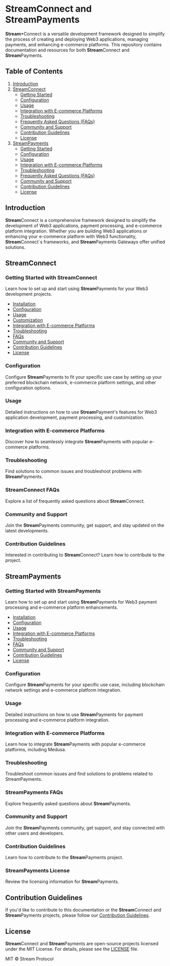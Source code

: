 # StreamConnect and StreamPayments

**Stream***Connect is a versatile development framework designed to simplify the process of creating and deploying Web3 applications, managing payments, and enhancing e-commerce platforms. This repository contains documentation and resources for both **Stream**Connect and **Stream**Payments.

## Table of Contents

1. [Introduction](#introduction)
2. [StreamConnect](#streamconnect)
   - [Getting Started](#getting-started-with-streamconnect)
   - [Configuration](#configuration)
   - [Usage](#usage)
   - [Integration with E-commerce Platforms](#integration-with-e-commerce-platforms)
   - [Troubleshooting](#troubleshooting)
   - [Frequently Asked Questions (FAQs)](#streamconnect-faqs)
   - [Community and Support](#community-and-support)
   - [Contribution Guidelines](#contribution-guidelines)
   - [License](#streamconnect-license)
3. [StreamPayments](#streampayments)
   - [Getting Started](#getting-started-with-streampayments)
   - [Configuration](#configuration-1)
   - [Usage](#usage-1)
   - [Integration with E-commerce Platforms](#integration-with-e-commerce-platforms-1)
   - [Troubleshooting](#troubleshooting-1)
   - [Frequently Asked Questions (FAQs)](#streampayments-faqs)
   - [Community and Support](#community-and-support-1)
   - [Contribution Guidelines](#contribution-guidelines-1)
   - [License](#streampayments-license)

## Introduction

**Stream**Connect is a comprehensive framework designed to simplify the development of Web3 applications, payment processing, and e-commerce platform integration. Whether you are building Web3 applications or enhancing your e-commerce platform with Web3 functionality, **Stream**Connect´s frameworks, and **Stream**Payments Gateways offer unified solutions.

## StreamConnect

### Getting Started with StreamConnect

Learn how to set up and start using **Stream**Payments for your Web3 development projects.

- [Installation](#installation)
- [Configuration](#configuration)
- [Usage](#usage)
- [Customization](#customization)
- [Integration with E-commerce Platforms](#integration-with-e-commerce-platforms)
- [Troubleshooting](#troubleshooting)
- [FAQs](#streamconnect-faqs)
- [Community and Support](#community-and-support)
- [Contribution Guidelines](#contribution-guidelines)
- [License](#streamconnect-license)

### Configuration

Configure **Stream**Payments to fit your specific use case by setting up your preferred blockchain network, e-commerce platform settings, and other configuration options.

### Usage

Detailed instructions on how to use **Stream**Payment's features for Web3 application development, payment processing, and customization.

### Integration with E-commerce Platforms

Discover how to seamlessly integrate **Stream**Payments with popular e-commerce platforms.

### Troubleshooting

Find solutions to common issues and troubleshoot problems with **Stream**Payments.

### StreamConnect FAQs

Explore a list of frequently asked questions about **Stream**Connect.

### Community and Support

Join the **Stream**Payments community, get support, and stay updated on the latest developments.

### Contribution Guidelines

Interested in contributing to **Stream**Connect? Learn how to contribute to the project.

## StreamPayments

### Getting Started with StreamPayments

Learn how to set up and start using **Stream**Payments for Web3 payment processing and e-commerce platform enhancements.

- [Installation](#installation-1)
- [Configuration](#configuration-1)
- [Usage](#usage-1)
- [Integration with E-commerce Platforms](#integration-with-e-commerce-platforms-1)
- [Troubleshooting](#troubleshooting-1)
- [FAQs](#streampayments-faqs)
- [Community and Support](#community-and-support-1)
- [Contribution Guidelines](#contribution-guidelines-1)
- [License](#streampayments-license)

### Configuration

Configure **Stream**Payments for your specific use case, including blockchain network settings and e-commerce platform integration.

### Usage

Detailed instructions on how to use **Stream**Payments for payment processing and e-commerce platform integration.

### Integration with E-commerce Platforms

Learn how to integrate **Stream**Payments with popular e-commerce platforms, including Medusa.

### Troubleshooting

Troubleshoot common issues and find solutions to problems related to StreamPayments.

### StreamPayments FAQs

Explore frequently asked questions about **Stream**Payments.

### Community and Support

Join the **Stream**Payments community, get support, and stay connected with other users and developers.

### Contribution Guidelines

Learn how to contribute to the **Stream**Payments project.

### StreamPayments License

Review the licensing information for **Stream**Payments.

## Contribution Guidelines

If you'd like to contribute to this documentation or the **Stream**Connect and **Stream**Payments projects, please follow our [Contribution Guidelines](CONTRIBUTING.md).

## License

**Stream**Connect and **Stream**Payments are open-source projects licensed under the MIT License. For details, please see the [LICENSE](LICENSE) file.

MIT © Stream Protocol

